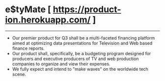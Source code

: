 # e$tyMate [ https://product-ion.herokuapp.com/ ]
---
* Our premier product for Q3 shall be a multi-faceted financing platform aimed at optimizing data presentations for Television and Web based finance reports.
* Our product shall, specifically, be a budgeting program designed for producers and executive producers of TV and web production companies to organize and view their expenses.
* We fully expect and intend to "make waves" on the worldwide tech scene.

